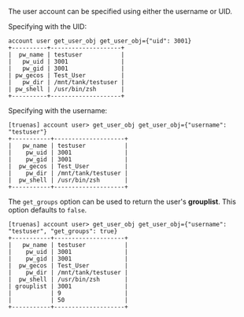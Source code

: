 ---
---

The user account can be specified using either the username or UID.

Specifying with the UID:
```
account user get_user_obj get_user_obj={"uid": 3001}
+----------+--------------------+
|  pw_name | testuser           |
|   pw_uid | 3001               |
|   pw_gid | 3001               |
| pw_gecos | Test_User          |
|   pw_dir | /mnt/tank/testuser |
| pw_shell | /usr/bin/zsh       |
+----------+--------------------+
```

Specifying with the username:
```
[truenas] account user> get_user_obj get_user_obj={"username": "testuser"}
+-----------+--------------------+
|   pw_name | testuser           |
|    pw_uid | 3001               |
|    pw_gid | 3001               |
|  pw_gecos | Test_User          |
|    pw_dir | /mnt/tank/testuser |
|  pw_shell | /usr/bin/zsh       |
+-----------+--------------------+
```

The `get_groups` option can be used to return the user's **grouplist**. This option defaults to `false`.

```
[truenas] account user> get_user_obj get_user_obj={"username": "testuser", "get_groups": true}
+-----------+--------------------+
|   pw_name | testuser           |
|    pw_uid | 3001               |
|    pw_gid | 3001               |
|  pw_gecos | Test_User          |
|    pw_dir | /mnt/tank/testuser |
|  pw_shell | /usr/bin/zsh       |
| grouplist | 3001               |
|           | 9                  |
|           | 50                 |
+-----------+--------------------+
```
